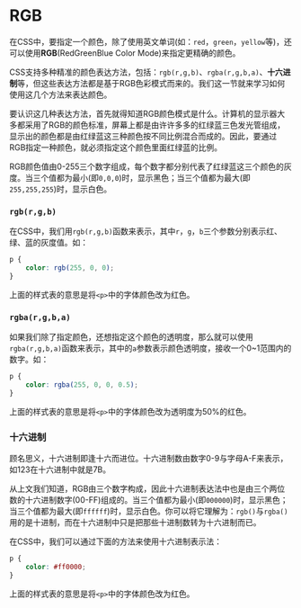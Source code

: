 # RGB

在CSS中，要指定一个颜色，除了使用英文单词(如：`red`，`green`，`yellow`等)，还可以使用**RGB**(RedGreenBlue Color Mode)来指定更精确的颜色。

CSS支持多种精准的颜色表达方法，包括：`rgb(r,g,b)`、`rgba(r,g,b,a)`、**十六进制**等，但这些表达方法都是基于RGB色彩模式而来的。我们这一节就来学习如何使用这几个方法来表达颜色。

要认识这几种表达方法，首先就得知道RGB颜色模式是什么。计算机的显示器大多都采用了RGB的颜色标准，屏幕上都是由许许多多的红绿蓝三色发光管组成，显示出的颜色都是由红绿蓝这三种颜色按不同比例混合而成的。因此，要通过RGB指定一种颜色，就必须指定这个颜色里面红绿蓝的比例。

RGB颜色值由0-255三个数字组成，每个数字都分别代表了红绿蓝这三个颜色的灰度。当三个值都为最小(即`0,0,0`)时，显示黑色；当三个值都为最大(即`255,255,255`)时，显示白色。

### `rgb(r,g,b)`

在CSS中，我们用`rgb(r,g,b)`函数来表示，其中`r`，`g`，`b`三个参数分别表示红、绿、蓝的灰度值。如：

```css
p {
    color: rgb(255, 0, 0);
}
```

上面的样式表的意思是将`<p>`中的字体颜色改为红色。

### `rgba(r,g,b,a)`

如果我们除了指定颜色，还想指定这个颜色的透明度，那么就可以使用`rgba(r,g,b,a)`函数来表示，其中的`a`参数表示颜色透明度，接收一个0~1范围内的数字。如：

```css
p {
    color: rgba(255, 0, 0, 0.5);
}
```

上面的样式表的意思是将`<p>`中的字体颜色改为透明度为50%的红色。

### 十六进制

顾名思义，十六进制即逢十六而进位。十六进制数由数字0-9与字母A-F来表示，如123在十六进制中就是7B。

从上文我们知道，RGB由三个数字构成，因此十六进制表达法中也是由三个两位数的十六进制数字(00-FF)组成的。当三个值都为最小(即`000000`)时，显示黑色；当三个值都为最大(即`ffffff`)时，显示白色。你可以将它理解为：`rgb()`与`rgba()`用的是十进制，而在十六进制中只是把那些十进制数转为十六进制而已。

在CSS中，我们可以通过下面的方法来使用十六进制表示法：

```css
p {
    color: #ff0000;
}
```

上面的样式表的意思是将`<p>`中的字体颜色改为红色。
